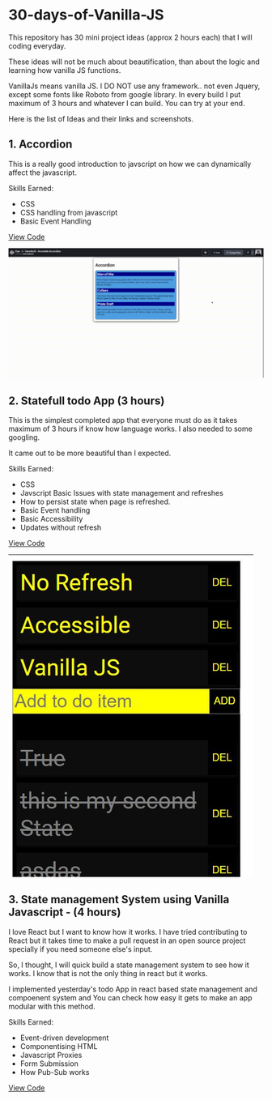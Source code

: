 # 30-days-of-Vanilla-JS
This repository has 30 mini project ideas (approx 2 hours each) that I will coding everyday. 

These ideas will not be much about beautification, than about the logic and learning how vanilla JS functions. 

VanillaJs means vanilla JS. I DO NOT use any framework.. not even Jquery, except some fonts like Roboto from google library. In every build I put maximum of 3 hours and whatever I can build. You can try at your end.

Here is the list of Ideas and their links and screenshots.



## 1. Accordion

This is a really good introduction to javscript on how we can dynamically affect the javascript.

Skills Earned:
- CSS
- CSS handling from javascript
- Basic Event Handling

[View Code](./Day1-Accordion)

![](./Day1-Accordion/sample.gif)



## 2. Statefull todo App (3 hours)

This is the simplest completed app that everyone must do as it takes maximum of 3 hours if know how language works.  I also needed to some googling.

It came out to be more beautiful than I expected. 

Skills Earned:
- CSS
- Javscript Basic Issues with state management and refreshes
- How to persist state when page is refreshed.
- Basic Event handling
- Basic Accessibility
- Updates without refresh


[View Code](./Day2-Stateful-Todo-App)

![](./Day2-Stateful-Todo-App/sample.jpg)


## 3. State management System using Vanilla Javascript - (4 hours)

I love React but I want to know how it works. I have tried contributing to React but it takes time to make a pull request in an open source project specially if you need someone else's input.

So, I thought, I will quick build a state management system to see how it works. I know that is not the only thing in react but it works.

I implemented yesterday's todo App in react based state management and compoenent system and You can check how easy it gets to make an app modular with this method.

Skills Earned:

- Event-driven development
- Componentising HTML
- Javascript Proxies
- Form Submission
- How Pub-Sub works

[View Code](./Day3-State-Managment-System)
